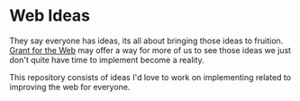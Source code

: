 # Web Ideas
They say everyone has ideas, its all about bringing those ideas to fruition. [Grant for the Web](https://www.grantfortheweb.org/) may offer a way for more of us to see those ideas we just don't quite have time to implement become a reality.

This repository consists of ideas I'd love to work on implementing related to improving the web for everyone.
